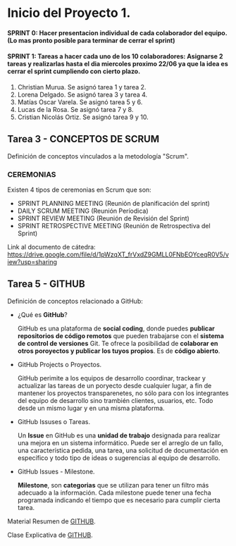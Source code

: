 # Inicio del Proyecto 1.

#### SPRINT 0: Hacer presentacion individual de cada colaborador del equipo. (Lo mas pronto posible para terminar de cerrar el sprint)
#### SPRINT 1: Tareas a hacer cada uno de los 10 colaboradores: Asignarse 2 tareas y realizarlas hasta el dia miercoles proximo 22/06 ya que la idea es cerrar el sprint cumpliendo con cierto plazo.

1) Christian Murua. Se asignó tarea 1 y tarea 2.
2) Lorena Delgado. Se asignó tarea 3 y tarea 4.
3) Matías Oscar Varela. Se asignó tarea 5 y 6.
4) Lucas de la Rosa. Se asignó tarea 7 y 8.
5) Cristian Nicolás Ortiz. Se asignó tarea 9 y 10.

## Tarea 3 - CONCEPTOS DE SCRUM 
Definición de conceptos vinculados a la metodología "Scrum". 

### CEREMONIAS
Existen 4 tipos de ceremonias en Scrum que son: 

- SPRINT PLANNING MEETING (Reunión de planificación del sprint)
- DAILY SCRUM MEETING (Reunión Períodica)
- SPRINT REVIEW MEETING (Reunión de Revisión del Sprint)
- SPRINT RETROSPECTIVE MEETING (Reunión de Retrospectiva del Sprint)

Link al documento de cátedra: https://drive.google.com/file/d/1pWzqXT_frVxdZ9GMLL0FNbEOYceqR0V5/view?usp=sharing


## Tarea 5 - GITHUB
Definición de conceptos relacionado a GitHub:

- ¿Qué es **GitHub**?
    
  GitHub es una plataforma de **social coding**, donde puedes **publicar repositorios de código remotos** que pueden trabajarse con el **sistema de control
  de versiones** Git.
  Te ofrece la posibilidad de **colaborar en otros poroyectos y publicar los tuyos propios**. Es de **código abierto**.
  
- GitHub Projects o Proyectos.
  
  GitHub perimite a los equipos de desarrollo coordinar, trackear y actualizar las tareas de un poryecto desde cualquier lugar, a fin de mantener los proyectos 
  transparenetes, no sólo para con los integrantes del equipo de desarrollo sino trambién clientes, usuarios, etc. Todo desde un mismo lugar y en una misma plataforma.
  
- GitHub Issuses o Tareas.

  Un **Issue** en GitHub es una **unidad de trabajo** designada para realizar una mejora en un sistema informático. Puede ser el arreglo de un fallo,
  una característica pedida, una tarea, una solicitud de documentación en específico y todo tipo de ideas o sugerencias al equipo de desarrollo. 
  
- GitHub Issues - Milestone.
  
  **Milestone**, son **categorias** que se utilizan para tener un filtro más adecuado a la información. Cada milestone puede tener una fecha programada indicando el
  tiempo que es necesario para cumplir cierta tarea.
  
Material Resumen de [GITHUB](https://docs.google.com/presentation/d/1Zu3uagYlQjuSH4wTqFqs80pzXrEey-fc/edit#slide=id.p1).

Clase Explicativa de [GITHUB](https://www.youtube.com/watch?v=T7FICkd1MAE&feature=youtu.be).




